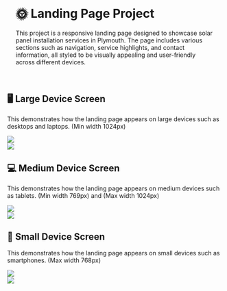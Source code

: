 <div style="max-width: 800px; margin: 0 auto; padding: 20px">
  
<h1>🌞 Landing Page Project</h1>
<p>
  This project is a responsive landing page designed to showcase solar
  panel installation services in Plymouth. The page includes various
  sections such as navigation, service highlights, and contact
  information, all styled to be visually appealing and user-friendly
  across different devices.
</p>
</div>
<h2>🖥️ Large Device Screen</h2>
<p>
  This demonstrates how the landing page appears on large devices such as
  desktops and laptops. (Min width 1024px)
</p>
<div>
<img
  src="https://github.com/user-attachments/assets/3321adcd-49a1-4603-8758-e57b0a683cdd"
/>
  </div>
  <div>
  <img
  src="https://github.com/user-attachments/assets/294486e0-72d6-4f2b-a614-1117991d37a3"
/>
</div>
<h2>💻 Medium Device Screen</h2>
<p>
  This demonstrates how the landing page appears on medium devices such as
  tablets. (Min width 769px) and (Max width 1024px)
</p>
<div>
<img
  src="https://github.com/user-attachments/assets/32db1f4a-1f0f-4004-9c19-38eb81dab9c7"
/>
</div>
<div>
  <img
  src="https://github.com/user-attachments/assets/cd0d35df-9f2a-451a-827b-0a0f4cfb689f"
/>
</div>
<h2>📱 Small Device Screen</h2>
  <p>
  This demonstrates how the landing page appears on small devices such as
  smartphones. (Max width 768px)
</p>
<div>
<img
  src="https://github.com/user-attachments/assets/3f3c161f-a4dc-43e0-b720-9a7be03c0167"
/>
</div>
<div>
  <img
  src="https://github.com/user-attachments/assets/fd1f20d9-6634-4e36-9f58-da2e372285da"
/>
</div>
